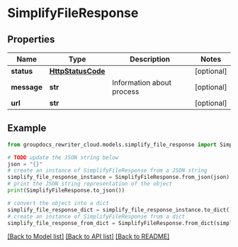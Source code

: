 # SimplifyFileResponse


## Properties

Name | Type | Description | Notes
------------ | ------------- | ------------- | -------------
**status** | [**HttpStatusCode**](HttpStatusCode.md) |  | [optional] 
**message** | **str** | Information about process | [optional] 
**url** | **str** |  | [optional] 

## Example

```python
from groupdocs_rewriter_cloud.models.simplify_file_response import SimplifyFileResponse

# TODO update the JSON string below
json = "{}"
# create an instance of SimplifyFileResponse from a JSON string
simplify_file_response_instance = SimplifyFileResponse.from_json(json)
# print the JSON string representation of the object
print(SimplifyFileResponse.to_json())

# convert the object into a dict
simplify_file_response_dict = simplify_file_response_instance.to_dict()
# create an instance of SimplifyFileResponse from a dict
simplify_file_response_from_dict = SimplifyFileResponse.from_dict(simplify_file_response_dict)
```
[[Back to Model list]](../README.md#documentation-for-models) [[Back to API list]](../README.md#documentation-for-api-endpoints) [[Back to README]](../README.md)


